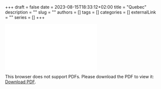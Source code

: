 +++ 
draft = false
date = 2023-08-15T18:33:12+02:00
title = "Quebec"
description = ""
slug = ""
authors = []
tags = []
categories = []
externalLink = ""
series = []
+++

<object data="lentali_thomas_cv_quebec.pdf" type="application/pdf" width="700px" height="700px">
    <embed src="lentali_thomas_cv_quebec.pdf">
        <p>This browser does not support PDFs. Please download the PDF to view it: <a href="lentali_thomas_cv_quebec.pdf">Download PDF</a>.</p>
    </embed>
</object>
